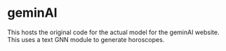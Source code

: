 # geminAI

This hosts the original code for the actual model for the geminAI website. This uses a text GNN module to generate horoscopes.
